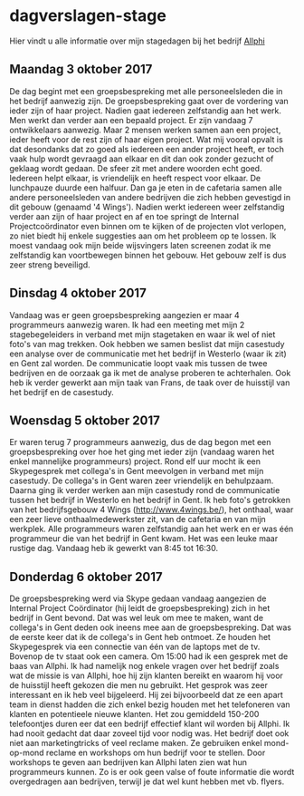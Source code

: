 # dagverslagen-stage
Hier vindt u alle informatie over mijn stagedagen bij het bedrijf [Allphi](http://www.allphi.eu/)


## Maandag 3 oktober 2017

De dag begint met een groepsbespreking met alle personeelsleden die in het bedrijf aanwezig zijn. De groepsbespreking gaat over de vordering van ieder zijn of haar project. Nadien gaat iedereen zelfstandig aan het werk. Men werkt dan verder aan een bepaald project. Er zijn vandaag 7 ontwikkelaars aanwezig. Maar 2 mensen werken samen aan een project, ieder heeft voor de rest zijn of haar eigen project. Wat mij vooral opvalt is dat desondanks dat zo goed als iedereen een ander project heeft, er toch vaak hulp wordt gevraagd aan elkaar en dit dan ook zonder gezucht of geklaag wordt gedaan. De sfeer zit met andere woorden echt goed. Iedereen helpt elkaar, is vriendelijk en heeft respect voor elkaar. 
De lunchpauze duurde een halfuur. Dan ga je eten in de cafetaria samen alle andere personeelsleden van andere bedrijven die zich hebben gevestigd in dit gebouw (genaamd '4 Wings'). Nadien werkt iedereen weer zelfstandig verder aan zijn of haar project en af en toe springt de Internal Projectcoördinator even binnen om te kijken of de projecten vlot verlopen, zo niet biedt hij enkele suggesties aan om het probleem op te lossen. Ik moest vandaag ook mijn beide wijsvingers laten screenen zodat ik me zelfstandig kan voortbewegen binnen het gebouw. Het gebouw zelf is dus zeer streng beveiligd.

## Dinsdag 4 oktober 2017

Vandaag was er geen groepsbespreking aangezien er maar 4 programmeurs aanwezig waren. Ik had een meeting met mijn 2 stagebegeleiders in verband met mijn stagetaken en waar ik wel of niet foto's van mag trekken. Ook hebben we samen beslist dat mijn casestudy een analyse over de communicatie met het bedrijf in Westerlo (waar ik zit) en Gent zal worden. De communicatie loopt vaak mis tussen de twee bedrijven en de oorzaak ga ik met de analyse proberen te achterhalen. Ook heb ik verder gewerkt aan mijn taak van Frans, de taak over de huisstijl van het bedrijf en de casestudy.

## Woensdag 5 oktober 2017

Er waren terug 7 programmeurs aanwezig, dus de dag begon met een groepsbespreking over hoe het ging met ieder zijn (vandaag waren het enkel mannelijke programmeurs) project. Rond elf uur mocht ik een Skypegesprek met collega's in Gent meevolgen in verband met mijn casestudy. De collega's in Gent waren zeer vriendelijk en behulpzaam. Daarna ging ik verder werken aan mijn casestudy rond de communicatie tussen het bedrijf in Westerlo en het bedrijf in Gent. Ik heb foto's getrokken van het bedrijfsgebouw 4 Wings (http://www.4wings.be/), het onthaal, waar een zeer lieve onthaalmedewerkster zit, van de cafetaria en van mijn werkplek. Alle programmeurs waren zelfstandig aan het werk en er was één programmeur die van het bedrijf in Gent kwam. Het was een leuke maar rustige dag. Vandaag heb ik gewerkt van 8:45 tot 16:30.

## Donderdag 6 oktober 2017

De groepsbespreking werd via Skype gedaan vandaag aangezien de Internal Project Coördinator (hij leidt de groepsbespreking) zich in het bedrijf in Gent bevond. Dat was wel leuk om mee te maken, want de collega's in Gent deden ook ineens mee aan de groepsbespreking. Dat was de eerste keer dat ik de collega's in Gent heb ontmoet. Ze houden het Skypegesprek via een connectie van één van de laptops met de tv. Bovenop de tv staat ook een camera. Om 15:00 had ik een gesprek met de baas van Allphi. Ik had namelijk nog enkele vragen over het bedrijf zoals wat de missie is van Allphi, hoe hij zijn klanten bereikt en waarom hij voor de huisstijl heeft gekozen die men nu gebruikt. Het gesprok was zeer interessant en ik heb veel bijgeleerd. Hij zei bijvoorbeeld dat ze een apart team in dienst hadden die zich enkel bezig houden met het telefoneren van klanten en potentieele nieuwe klanten. Het zou gemiddeld 150-200 telefoontjes duren eer dat een bedrijf effectief klant wil worden bij Allphi. Ik had nooit gedacht dat daar zoveel tijd voor nodig was. Het bedrijf doet ook niet aan marketingtricks of veel reclame maken. Ze gebruiken enkel mond-op-mond reclame en workshops om hun bedrijf voor te stellen. Door workshops te geven aan bedrijven kan Allphi laten zien wat hun programmeurs kunnen. Zo is er ook geen valse of foute informatie die wordt overgedragen aan bedrijven, terwijl je dat wel kunt hebben met vb. flyers.
